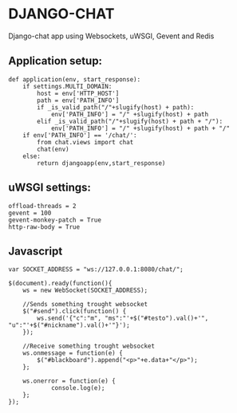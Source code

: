 DJANGO-CHAT
===


Django-chat app using Websockets, uWSGI, Gevent and Redis

## Application setup:

    def application(env, start_response):
        if settings.MULTI_DOMAIN:
            host = env['HTTP_HOST']
            path = env['PATH_INFO']
            if _is_valid_path("/"+slugify(host) + path):
                env['PATH_INFO'] = "/" +slugify(host) + path
            elif _is_valid_path("/"+slugify(host) + path + "/"):
                env['PATH_INFO'] = "/" +slugify(host) + path + "/"
        if env['PATH_INFO'] == '/chat/':
            from chat.views import chat
            chat(env)
        else:
            return djangoapp(env,start_response)

## uWSGI settings:

    offload-threads = 2
    gevent = 100
    gevent-monkey-patch = True
    http-raw-body = True

## Javascript

    var SOCKET_ADDRESS = "ws://127.0.0.1:8080/chat/";

    $(document).ready(function(){
        ws = new WebSocket(SOCKET_ADDRESS);

        //Sends something trought websocket
        $("#send").click(function() {
            ws.send('{"c":"m", "ms":"'+$("#testo").val()+'", "u":"'+$("#nickname").val()+'"}');
        });

        //Receive something trought websocket
        ws.onmessage = function(e) {
            $("#blackboard").append("<p>"+e.data+"</p>");
        };

        ws.onerror = function(e) {
                console.log(e);
        };
    });
